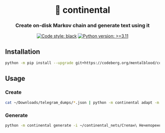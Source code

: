 <h1 align="center">📖 continental</h1>

<h3 align="center">Create on-disk Markov chain and generate text using it</h3>

<p align="center">
<a href="https://github.com/psf/black"><img alt="Code style: black" src="https://img.shields.io/badge/code%20style-black-000000.svg"></a>
<a href="https://www.python.org/"><img alt="Python version: >=3.11" src="https://img.shields.io/badge/Python-3.11%20|%203.12-blue"></a>
</p>

## Installation

```bash
python -m pip install --upgrade git+https://codeberg.org/mentalblood/continental
```

## Usage

### Create

```bash
cat ~/Downloads/telegram_dumps/*.json | python -m continental adapt -m telegram -c '{"users": ["Степан Нечепоренко"]}' | python -m continental create -o ~/continental_nets/Степан\ Нечепоренко
```

### Generate

```bash
python -m continental generate -i ~/continental_nets/Степан\ Нечепоренко -l 1000
```
